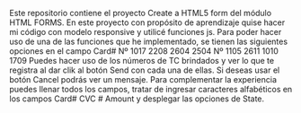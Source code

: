 Este repositorio contiene el proyecto Create a HTML5 form del módulo HTML FORMS.
En este proyecto con propósito de aprendizaje quise hacer mi código con modelo responsive y utilicé funciones js.
Para poder hacer uso de una de las funciones que he implementado, se tienen las siguientes opciones en el campo Card#
Nº 1017 2208 2604 2504
Nº 1105 2611 1010 1709
Puedes hacer uso de los números de TC brindados y ver lo que te registra al dar clik al botón Send con cada una de ellas.
Si deseas usar el botón Cancel podrás ver un mensaje.
Para complementar la experiencia puedes llenar todos los campos, tratar de ingresar caracteres alfabéticos en los campos Card# CVC # Amount y desplegar las opciones de State. 
